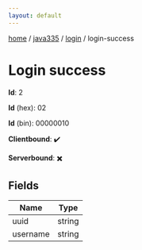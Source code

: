 ```yaml
---
layout: default
---
```


[home](/)  /  [java335](/protocol/java335)  /  [login](/protocol/java335/login)  /  login-success

# Login success

**Id**: 2

**Id** (hex): 02

**Id** (bin): 00000010

**Clientbound**: ✔️

**Serverbound**: ✖️

## Fields

Name | Type
---|---
uuid | string
username | string
